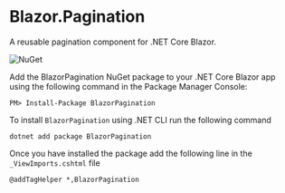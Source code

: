 # Blazor.Pagination
A reusable pagination component for .NET Core Blazor.


![NuGet](https://img.shields.io/nuget/v/BlazorPagination.svg?style=flat-square&label=nuget)

Add the BlazorPagination NuGet package to your .NET Core Blazor app using the following command in the Package Manager Console:
```
PM> Install-Package BlazorPagination
```

To install ```BlazorPagination``` using .NET CLI run the following command
```
dotnet add package BlazorPagination
```

Once you have installed the package add the following line in the ```_ViewImports.cshtml``` file
```
@addTagHelper *,BlazorPagination
```



